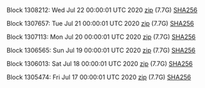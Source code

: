 Block 1308212: Wed Jul 22 00:00:01 UTC 2020 [zip](https://dash-bootstrap.ams3.digitaloceanspaces.com/mainnet/2020-07-22/bootstrap.dat.zip) (7.7G) [SHA256](https://dash-bootstrap.ams3.digitaloceanspaces.com/mainnet/2020-07-22/sha256.txt)

Block 1307657: Tue Jul 21 00:00:01 UTC 2020 [zip](https://dash-bootstrap.ams3.digitaloceanspaces.com/mainnet/2020-07-21/bootstrap.dat.zip) (7.7G) [SHA256](https://dash-bootstrap.ams3.digitaloceanspaces.com/mainnet/2020-07-21/sha256.txt)

Block 1307113: Mon Jul 20 00:00:01 UTC 2020 [zip](https://dash-bootstrap.ams3.digitaloceanspaces.com/mainnet/2020-07-20/bootstrap.dat.zip) (7.7G) [SHA256](https://dash-bootstrap.ams3.digitaloceanspaces.com/mainnet/2020-07-20/sha256.txt)

Block 1306565: Sun Jul 19 00:00:01 UTC 2020 [zip](https://dash-bootstrap.ams3.digitaloceanspaces.com/mainnet/2020-07-19/bootstrap.dat.zip) (7.7G) [SHA256](https://dash-bootstrap.ams3.digitaloceanspaces.com/mainnet/2020-07-19/sha256.txt)

Block 1306013: Sat Jul 18 00:00:01 UTC 2020 [zip](https://dash-bootstrap.ams3.digitaloceanspaces.com/mainnet/2020-07-18/bootstrap.dat.zip) (7.7G) [SHA256](https://dash-bootstrap.ams3.digitaloceanspaces.com/mainnet/2020-07-18/sha256.txt)

Block 1305474: Fri Jul 17 00:00:01 UTC 2020 [zip](https://dash-bootstrap.ams3.digitaloceanspaces.com/mainnet/2020-07-17/bootstrap.dat.zip) (7.7G) [SHA256](https://dash-bootstrap.ams3.digitaloceanspaces.com/mainnet/2020-07-17/sha256.txt)
